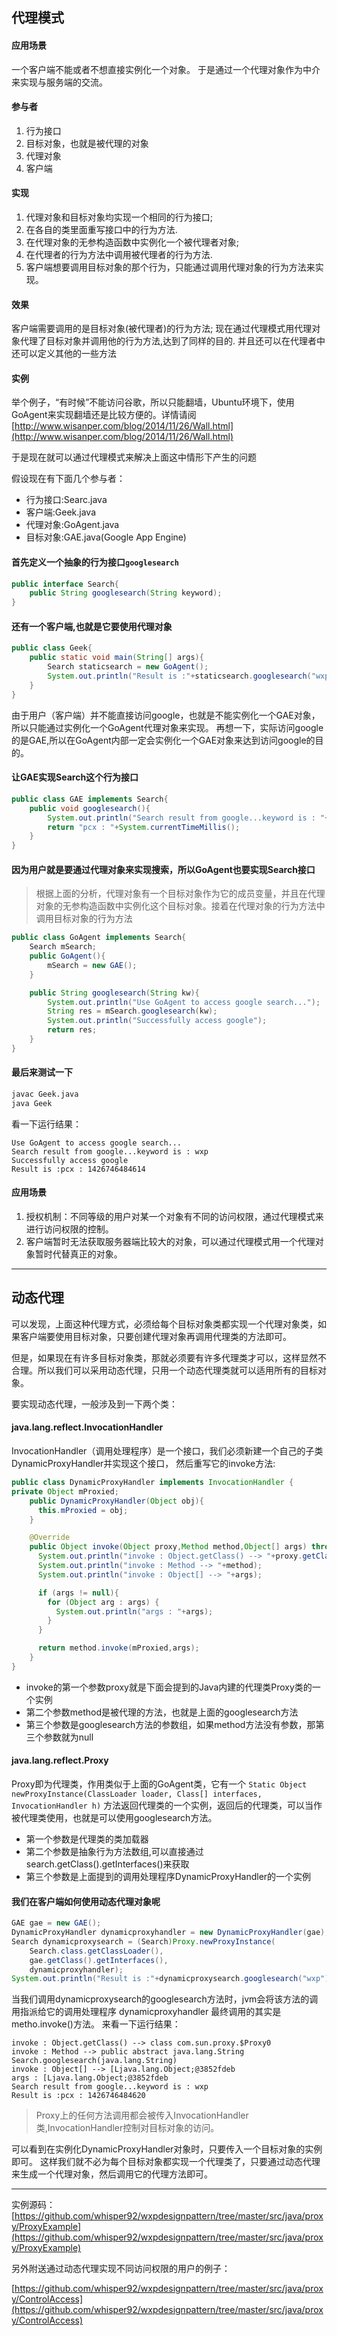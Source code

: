## 代理模式

#### 应用场景

一个客户端不能或者不想直接实例化一个对象。
于是通过一个代理对象作为中介来实现与服务端的交流。

#### 参与者
1. 行为接口
2. 目标对象，也就是被代理的对象
3. 代理对象
4. 客户端

#### 实现
1. 代理对象和目标对象均实现一个相同的行为接口;
2. 在各自的类里面重写接口中的行为方法.
3. 在代理对象的无参构造函数中实例化一个被代理者对象;
4. 在代理者的行为方法中调用被代理者的行为方法.
5. 客户端想要调用目标对象的那个行为，只能通过调用代理对象的行为方法来实现。

#### 效果
客户端需要调用的是目标对象(被代理者)的行为方法;
现在通过代理模式用代理对象代理了目标对象并调用他的行为方法,达到了同样的目的.
并且还可以在代理者中还可以定义其他的一些方法

#### 实例

举个例子，“有时候”不能访问谷歌，所以只能翻墙，Ubuntu环境下，使用GoAgent来实现翻墙还是比较方便的。详情请阅[http://www.wisanper.com/blog/2014/11/26/Wall.html](http://www.wisanper.com/blog/2014/11/26/Wall.html)

于是现在就可以通过代理模式来解决上面这中情形下产生的问题

假设现在有下面几个参与者：

- 行为接口:Searc.java
- 客户端:Geek.java
- 代理对象:GoAgent.java
- 目标对象:GAE.java(Google App Engine)

#### 首先定义一个抽象的行为接口`googlesearch`

```java
public interface Search{
    public String googlesearch(String keyword);
}
```

#### 还有一个客户端,也就是它要使用代理对象

```java
public class Geek{
    public static void main(String[] args){
        Search staticsearch = new GoAgent();
        System.out.println("Result is :"+staticsearch.googlesearch("wxp"));
    }
}
```

由于用户（客户端）并不能直接访问google，也就是不能实例化一个GAE对象，所以只能通过实例化一个GoAgent代理对象来实现。
再想一下，实际访问google的是GAE,所以在GoAgent内部一定会实例化一个GAE对象来达到访问google的目的。

#### 让GAE实现Search这个行为接口

```java
public class GAE implements Search{
    public void googlesearch(){
        System.out.println("Search result from google...keyword is : "+kw);
        return "pcx : "+System.currentTimeMillis();
    }
}

```
#### 因为用户就是要通过代理对象来实现搜索，所以GoAgent也要实现Search接口

> 根据上面的分析，代理对象有一个目标对象作为它的成员变量，并且在代理对象的无参构造函数中实例化这个目标对象。接着在代理对象的行为方法中调用目标对象的行为方法

```java
public class GoAgent implements Search{
    Search mSearch;
    public GoAgent(){
        mSearch = new GAE();
    }

    public String googlesearch(String kw){
        System.out.println("Use GoAgent to access google search...");
        String res = mSearch.googlesearch(kw);
        System.out.println("Successfully access google");
        return res;
    }
}
```
#### 最后来测试一下

```bash
javac Geek.java
java Geek
```

看一下运行结果：

```
Use GoAgent to access google search...
Search result from google...keyword is : wxp
Successfully access google
Result is :pcx : 1426746484614
```

#### 应用场景

1. 授权机制：不同等级的用户对某一个对象有不同的访问权限，通过代理模式来进行访问权限的控制。
2. 客户端暂时无法获取服务器端比较大的对象，可以通过代理模式用一个代理对象暂时代替真正的对象。

- - -

## 动态代理

可以发现，上面这种代理方式，必须给每个目标对象类都实现一个代理对象类，如果客户端要使用目标对象，只要创建代理对象再调用代理类的方法即可。

但是，如果现在有许多目标对象类，那就必须要有许多代理类才可以，这样显然不合理。所以我们可以采用动态代理，只用一个动态代理类就可以适用所有的目标对象。

要实现动态代理，一般涉及到一下两个类：

#### java.lang.reflect.InvocationHandler

InvocationHandler（调用处理程序）是一个接口，我们必须新建一个自己的子类DynamicProxyHandler并实现这个接口，
然后重写它的invoke方法:

```java
public class DynamicProxyHandler implements InvocationHandler {
private Object mProxied;
    public DynamicProxyHandler(Object obj){
      this.mProxied = obj;
    }

    @Override
    public Object invoke(Object proxy,Method method,Object[] args) throws Throwable{
      System.out.println("invoke : Object.getClass() --> "+proxy.getClass());
      System.out.println("invoke : Method --> "+method);
      System.out.println("invoke : Object[] --> "+args);

      if (args != null){
        for (Object arg : args) {
          System.out.println("args : "+args);
        }
      }

      return method.invoke(mProxied,args);
    }
}
```

- invoke的第一个参数proxy就是下面会提到的Java内建的代理类Proxy类的一个实例
- 第二个参数method是被代理的方法，也就是上面的googlesearch方法
- 第三个参数是googlesearch方法的参数组，如果method方法没有参数，那第三个参数就为null

#### java.lang.reflect.Proxy

Proxy即为代理类，作用类似于上面的GoAgent类，它有一个 `Static Object newProxyInstance(ClassLoader loader, Class[] interfaces, InvocationHandler h)` 方法返回代理类的一个实例，返回后的代理类，可以当作被代理类使用，也就是可以使用googlesearch方法。

- 第一个参数是代理类的类加载器
- 第二个参数是抽象行为方法数组,可以直接通过search.getClass().getInterfaces()来获取
- 第三个参数是上面提到的调用处理程序DynamicProxyHandler的一个实例

#### 我们在客户端如何使用动态代理对象呢

```java
GAE gae = new GAE();
DynamicProxyHandler dynamicproxyhandler = new DynamicProxyHandler(gae);
Search dynamicproxysearch = (Search)Proxy.newProxyInstance(
    Search.class.getClassLoader(),
    gae.getClass().getInterfaces(),
    dynamicproxyhandler);
System.out.println("Result is :"+dynamicproxysearch.googlesearch("wxp"));
```

当我们调用dynamicproxysearch的googlesearch方法时，jvm会将该方法的调用指派给它的调用处理程序 dynamicproxyhandler
最终调用的其实是metho.invoke()方法。
来看一下运行结果：

```
invoke : Object.getClass() --> class com.sun.proxy.$Proxy0
invoke : Method --> public abstract java.lang.String Search.googlesearch(java.lang.String)
invoke : Object[] --> [Ljava.lang.Object;@3852fdeb
args : [Ljava.lang.Object;@3852fdeb
Search result from google...keyword is : wxp
Result is :pcx : 1426746484620
```

> Proxy上的任何方法调用都会被传入InvocationHandler类,InvocationHandler控制对目标对象的访问。

可以看到在实例化DynamicProxyHandler对象时，只要传入一个目标对象的实例即可。
这样我们就不必为每个目标对象都实现一个代理类了，只要通过动态代理来生成一个代理对象，然后调用它的代理方法即可。

- - -

实例源码：[https://github.com/whisper92/wxpdesignpattern/tree/master/src/java/proxy/ProxyExample](https://github.com/whisper92/wxpdesignpattern/tree/master/src/java/proxy/ProxyExample)

另外附送通过动态代理实现不同访问权限的用户的例子：

[https://github.com/whisper92/wxpdesignpattern/tree/master/src/java/proxy/ControlAccess](https://github.com/whisper92/wxpdesignpattern/tree/master/src/java/proxy/ControlAccess)

